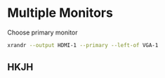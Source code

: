 # Multiple Monitors

Choose primary monitor 

```sh
xrandr --output HDMI-1 --primary --left-of VGA-1
```

## HKJH


